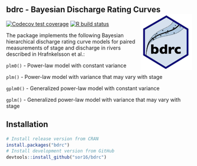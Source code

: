 
<!-- README.md is generated from README.Rmd. Please edit that file -->

## bdrc - Bayesian Discharge Rating Curves <img src="man/figures/logo.png" align="right" alt="" width="140" />

<!-- badges: start -->

[![Codecov test
coverage](https://codecov.io/gh/sor16/bdrc/branch/master/graph/badge.svg)](https://codecov.io/gh/sor16/bdrc?branch=master)
[![R build
status](https://github.com/sor16/bdrc/workflows/R-CMD-check/badge.svg)](https://github.com/sor16/bdrc/actions)
<!-- badges: end -->

The package implements the following Bayesian hierarchical discharge
rating curve models for paired measurements of stage and discharge in
rivers described in Hrafnkelsson et al.:

`plm0()` - Power-law model with constant variance

`plm()` - Power-law model with variance that may vary with stage

`gplm0()` - Generalized power-law model with constant variance

`gplm()` - Generalized power-law model with variance that may vary with
stage

## Installation

``` r
# Install release version from CRAN
install.packages("bdrc")
# Install development version from GitHub
devtools::install_github("sor16/bdrc")
```
